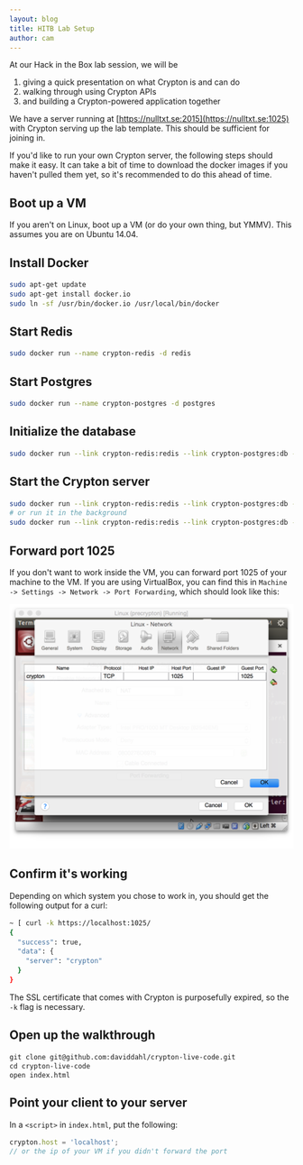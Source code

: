 ```yaml
---
layout: blog
title: HITB Lab Setup
author: cam
---
```


At our Hack in the Box lab session, we will be

1. giving a quick presentation on what Crypton is and can do
2. walking through using Crypton APIs
3. and building a Crypton-powered application together

We have a server running at [https://nulltxt.se:2015](https://nulltxt.se:1025) with Crypton serving up
the lab template. This should be sufficient for joining in.

If you'd like to run your own Crypton server, the following steps should make it easy.
It can take a bit of time to download the docker images if you haven't pulled them yet, so it's
recommended to do this ahead of time.

## Boot up a VM

If you aren't on Linux, boot up a VM (or do your own thing, but YMMV). This assumes you are on Ubuntu 14.04.

## Install Docker

````bash
sudo apt-get update
sudo apt-get install docker.io
sudo ln -sf /usr/bin/docker.io /usr/local/bin/docker
````

## Start Redis

````bash
sudo docker run --name crypton-redis -d redis
````

## Start Postgres

````bash
sudo docker run --name crypton-postgres -d postgres
````

## Initialize the database

````bash
sudo docker run --link crypton-redis:redis --link crypton-postgres:db -it spideroak/crypton -d db:init
````

## Start the Crypton server

````bash
sudo docker run --link crypton-redis:redis --link crypton-postgres:db -p 1025:1025 -it spideroak/crypton
# or run it in the background
sudo docker run --link crypton-redis:redis --link crypton-postgres:db -p 1025:1025 -d spideroak/crypton
````

## Forward port 1025

If you don't want to work inside the VM, you can forward port 1025 of your machine to the VM.
If you are using VirtualBox, you can find this in `Machine -> Settings -> Network -> Port Forwarding`, which should look like this:

![VirtualBox port forwarding](/images/vbpf.png)

## Confirm it's working

Depending on which system you chose to work in, you should get the following output for a curl:

````bash
~ [ curl -k https://localhost:1025/
{
  "success": true,
  "data": {
    "server": "crypton"
  }
}
````

The SSL certificate that comes with Crypton is purposefully expired, so the `-k` flag is necessary.

## Open up the walkthrough

````
git clone git@github.com:daviddahl/crypton-live-code.git
cd crypton-live-code
open index.html
````

## Point your client to your server

In a `<script>` in `index.html`, put the following:

````javascript
crypton.host = 'localhost';
// or the ip of your VM if you didn't forward the port
````
